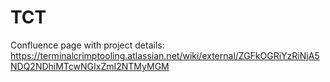 # TCT
Confluence page with project details:
https://terminalcrimptooling.atlassian.net/wiki/external/ZGFkOGRiYzRiNjA5NDQ2NDhiMTcwNGIxZmI2NTMyMGM

